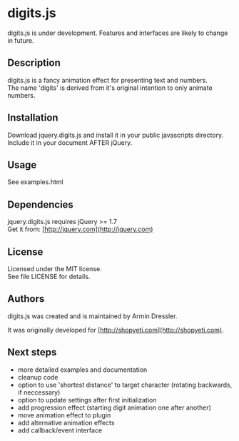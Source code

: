 # digits.js

digits.js is under development. Features and interfaces are likely to change in future.

## Description

digits.js is a fancy animation effect for presenting text and numbers.  
The name 'digits' is derived from it's original intention to only animate numbers.

## Installation

Download jquery.digits.js and install it in your public javascripts directory.  
Include it in your document AFTER jQuery.

## Usage

See examples.html

## Dependencies

jquery.digits.js requires jQuery >= 1.7  
Get it from: [http://jquery.com](http://jquery.com)

## License

Licensed under the MIT license.  
See file LICENSE for details.

## Authors

digits.js was created and is maintained by Armin Dressler.

It was originally developed for [http://shopyeti.com](http://shopyeti.com).

## Next steps

- more detailed examples and documentation
- cleanup code
- option to use 'shortest distance' to target character (rotating backwards, if neccessary)
- option to update settings after first initialization
- add progression effect (starting digit animation one after another)
- move animation effect to plugin
- add alternative animation effects
- add callback/event interface
